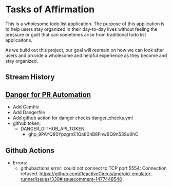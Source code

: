 # Tasks of Affirmation

This is a wholesome todo list application. The purpose of this application is to help users stay organized in their day-to-day lives without feeling the pressure or guilt that can sometimes arise from traditional todo list applicaitons.

As we build out this project, our goal will reemain on how we can look after users and provide a wholesome and helpful experience as they become and stay organized.

## Stream History

## [Danger for PR Automation](https://danger.systems/guides/getting_started.html)
* Add Gemfile
* Add Dangerfile
* Add github action for danger checks danger_checks.yml
* github token:
  * DANGER_GITHUB_API_TOKEN
    * 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

## Github Actions
* Errors:
  * githubactions error: could not connect to TCP port 5554: Connection refused.
    https://github.com/ReactiveCircus/android-emulator-runner/issues/330#issuecomment-1477448548
